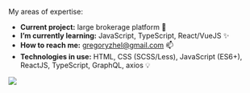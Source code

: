 My areas of expertise:

* **Current project:** large brokerage platform 🦁
* **I’m currently learning:** JavaScript, TypeScript, React/VueJS ✨
* **How to reach me:** gregoryzhel@gmail.com 📫
* **Technologies in use:** HTML, CSS (SCSS/Less), JavaScript (ES6+), ReactJS, TypeScript, GraphQL, axios 💡

<img src="https://user-images.githubusercontent.com/37290/124840841-7bf60d80-df51-11eb-8abb-f69434544136.png">

<!--
**gzhel/gzhel** is a ✨ _special_ ✨ repository because its `README.md` (this file) appears on your GitHub profile.

Here are some ideas to get you started:

- 🔭 I’m currently working on ...
- 🌱 I’m currently learning ...
- 👯 I’m looking to collaborate on ...
- 🤔 I’m looking for help with ...
- 💬 Ask me about ...
- 📫 How to reach me: ...
- 😄 Pronouns: ...
- ⚡ Fun fact: ...
-->
